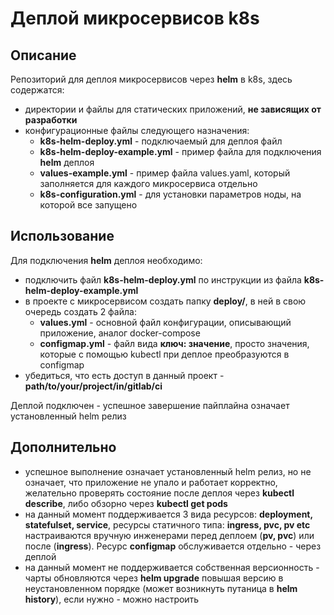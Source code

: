 # Деплой микросервисов k8s

## Описание

Репозиторий для деплоя микросервисов через **helm** в k8s, здесь содержатся:
- директории и файлы для статических приложений, **не зависящих от разработки**
- конфигурационные файлы следующего назначения:
	- **k8s-helm-deploy.yml** - подключаемый для деплоя файл
	- **k8s-helm-deploy-example.yml** - пример файла для подключения **helm** деплоя
	- **values-example.yml** - пример файла values.yaml, который заполняется для каждого микросервиса отдельно
	- **k8s-configuration.yml** - для установки параметров ноды, на которой все запущено
## Использование

Для подключения **helm** деплоя необходимо:
- подключить файл **k8s-helm-deploy.yml** по инструкции из файла **k8s-helm-deploy-example.yml** 
- в проекте с микросервисом создать папку **deploy/**, в ней в свою очередь создать 2 файла:
	- **values.yml** - основной файл конфигурации, описывающий приложение, аналог docker-compose
	- **configmap.yml** - файл вида **ключ: значение**, просто значения, которые с помощью kubectl при деплое преобразуются в configmap
- убедиться, что есть доступ в данный проект - **path/to/your/project/in/gitlab/ci**
 
Деплой подключен - успешное завершение пайплайна означает установленный helm релиз

## Дополнительно
- успешное выполнение означает установленный helm релиз, но не означает, что приложение не упало и работает корректно, желательно проверять состояние после деплоя через **kubectl describe**, либо обзорно через **kubectl get pods**
- на данный момент поддерживается 3 вида ресурсов: **deployment, statefulset, service**, ресурсы статичного типа: **ingress, pvc, pv etc** настраиваются вручную инженерами перед деплоем (**pv, pvc**) или после (**ingress**). Ресурс **configmap** обслуживается отдельно - через деплой
- на данный момент не поддерживается собственная версионность - чарты обновляются через **helm upgrade** повышая версию в неустановленном порядке (может возникнуть путаница в **helm history**), если нужно - можно настроить
